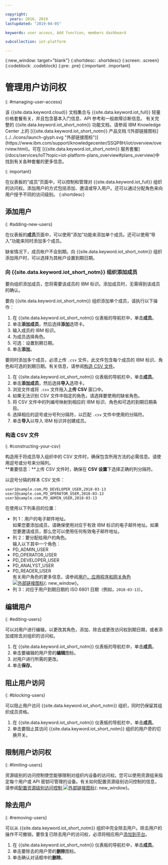 ```yaml
---

copyright:
  years: 2016, 2019
lastupdated: "2019-04-05"

keywords: user access, Add function, members dashboard

subcollection: iot-platform

---
```


{:new_window: target="blank"}
{:shortdesc: .shortdesc}
{:screen: .screen}
{:codeblock: .codeblock}
{:pre: .pre}
{:important: .important}

# 管理用户访问权
{: #managing-user-access}

<p>该 {{site.data.keyword.cloud}} 文档集合与 {{site.data.keyword.iot_full}} 轻量价格套餐有关，并且包含基本入门信息、API 参考和一般故障诊断信息。
有关完整的 {{site.data.keyword.iot_short_notm}} 功能文档，请参阅 IBM Knowledge Center 上的 [{{site.data.keyword.iot_short_notm}} 产品文档 ![外部链接图标](../../icons/launch-glyph.svg "外部链接图标")](https://www.ibm.com/support/knowledgecenter/SSQP8H/iot/overview/overview.html)。可在 [{{site.data.keyword.iot_short_notm}} 服务套餐](/docs/services/IoT?topic=iot-platform-plans_overview#plans_overview)中找到有关各种套餐的更多信息。
</p>
{: important}

在仪表板的“成员”页面中，可以控制和管理对 {{site.data.keyword.iot_full}} 组织的访问权。添加用户的方式包括添加、邀请或导入用户。还可以通过分配角色来向用户授予不同的访问级别。
{:shortdesc}

## 添加用户
{: #adding-new-users}

在仪表板的**成员**页面中，可以使用“添加”功能来添加单个成员。还可以使用“导入”功能来同时添加多个成员。

缺省情况下，成员帐户不会到期。向 {{site.data.keyword.iot_short_notm}} 组织添加用户时，可以选择为其帐户设置到期日期。

### 向 {{site.data.keyword.iot_short_notm}} 组织添加成员

要向组织添加成员，您将需要该成员的 IBM 标识。添加成员时，无需得到该成员的确认。

要向 {{site.data.keyword.iot_short_notm}} 组织添加单个成员，请执行以下操作：
1. 在 {{site.data.keyword.iot_short_notm}} 仪表板的导航栏中，单击**成员**。
2. 单击**添加成员**，然后选择**添加**选项卡。
3. 输入成员的 IBM 标识。
4. 为成员选择角色。
5. 可选：设置到期日期。
6. 单击**添加**。

要同时添加多个成员，必须上传 `.csv` 文件，此文件包含每个成员的 IBM 标识、角色和可选的到期日期。有关信息，请参阅[构造 CSV 文件](#constructing-your-csv)。
1. 在 {{site.data.keyword.iot_short_notm}} 仪表板的导航栏中，单击**成员**。
2. 单击**添加成员**，然后选择**导入**选项卡。
3. 浏览文件或将 `.csv` 文件拖入**上传 CSV** 窗口中。
4. 如果无法识别 CSV 文件中指定的角色，请选择要使用的缺省角色。
5. 将 CSV 文件中的列编号映射到相应的 IBM 标识、角色和可选的到期日期条目。
6. 选择相应的逗号或分号列分隔符，以匹配 `.csv` 文件中使用的分隔符。
7. 单击**导入**以导入 IBM 标识并创建成员。


### 构造 CSV 文件
{: #constructing-your-csv}

构造用于将成员导入组织中的 CSV 文件时，确保包含所用方法的必需信息。请使用逗号或分号来分隔列。  
**重要信息：**上传 CSV 文件时，确保在 **CSV 设置**下选择正确的列分隔符。

以逗号分隔的样本 CSV 文件：  
```
user1@sample.com,PD_DEVELOPER_USER,2018-03-13
user2@sample.com,PD_OPERATOR_USER,2018-03-13
user3@sample.com,PD_ADMIN_USER,2018-03-13
```
在使用以下列条目的位置：  
- 列 1：用户的电子邮件地址。  
如果您要添加成员，请确保使用对应于有效 IBM 标识的电子邮件地址。如果您要邀请成员，那么您可以使用任何有效电子邮件地址。
- 列 2：要分配给用户的角色。  
输入以下其中一个角色：
 - PD_ADMIN_USER
 - PD_OPERATOR_USER
 - PD_DEVELOPER_USER
 - PD_ANALYST_USER
 - PD_READER_USER  
有关用户角色的更多信息，请参阅[用户、应用程序和网关角色 ![外部链接图标](../../icons/launch-glyph.svg "外部链接图标")](https://www.ibm.com/support/knowledgecenter/SSQP8H/iot/platform/roles_index.html#user_roles){: new_window}。
- 列 3：对应于用户到期日期的 ISO 6801 日期（例如，`2018-03-13`）。

## 编辑用户
{: #editing-users}

可以对用户进行编辑，以更改其角色，添加、除去或更改访问权到期日期，或者添加或除去对组织的访问权。

1. 在 {{site.data.keyword.iot_short_notm}} 仪表板的导航栏中，单击**成员**。
2. 单击要编辑的用户旁的**编辑**图标。
3. 对用户进行所需的更改。
4. 单击**保存**。

## 阻止用户访问
{: #blocking-users}

可以阻止用户访问 {{site.data.keyword.iot_short_notm}} 组织，同时仍保留其组织成员资格。

1. 在 {{site.data.keyword.iot_short_notm}} 仪表板的导航栏中，单击**成员**。
2. 单击要阻止其访问 {{site.data.keyword.iot_short_notm}} 组织的用户旁的切换开关。

## 限制用户访问权
{: #limiting-users}

资源级别的访问控制使您能够限制对组织内设备的访问权。您可以使用资源组来指定每个用户或 API 密钥可管理的设备。有关如何配置资源级别访问控制的信息，请参阅[配置资源级别访问控制 ![外部链接图标](../../icons/launch-glyph.svg "外部链接图标")](https://www.ibm.com/support/knowledgecenter/SSQP8H/iot/platform/reference/rlac.html#configure_RLAC){: new_window}。

## 除去用户
{: #removing-users}

可以从 {{site.data.keyword.iot_short_notm}} 组织中完全除去用户。除去用户的操作不可撤销，要恢复已除去用户的访问权，必须将相应用户[添加到平台](#adding-new-users)。

1. 在 {{site.data.keyword.iot_short_notm}} 仪表板的导航栏中，单击**成员**。
2. 单击要除去的用户旁的**删除**图标。
3. 单击确认对话框中的**删除**。
